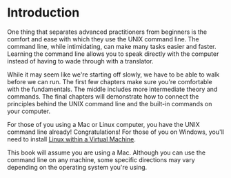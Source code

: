 # Introduction

One thing that separates advanced practitioners from beginners is the comfort and ease with which they use the UNIX command line. The command line, while intimidating, can make many tasks easier and faster. Learning the command line allows you to speak directly with the computer instead of having to wade through with a translator.

While it may seem like we're starting off slowly, we have to be able to walk before we can run. The first few chapters make sure you're comfortable with the fundamentals. The middle includes more intermediate theory and commands. The final chapters will demonstrate how to connect the principles behind the UNIX command line and the built-in commands on your computer.

For those of you using a Mac or Linux computer, you have the UNIX command line already! Congratulations! For those of you on Windows, you'll need to install [Linux within a Virtual Machine](http://www.wikihow.com/Install-Ubuntu-on-VirtualBox).

This book will assume you are using a Mac. Although you can use the command line on any machine, some specific directions may vary depending on the operating system you're using.
